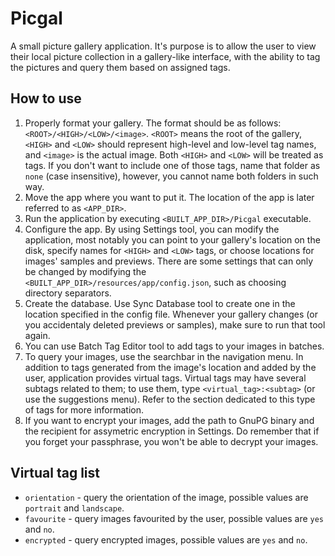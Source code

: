 # Picgal
A small picture gallery application. It's purpose is to allow the user to view their local picture collection in a gallery-like interface, with the ability to tag the pictures and query them based on assigned tags.

## How to use
1. Properly format your gallery. The format should be as follows: ```<ROOT>/<HIGH>/<LOW>/<image>```. ```<ROOT>``` means the root of the gallery, ```<HIGH>``` and ```<LOW>``` should represent high-level and low-level tag names, and ```<image>``` is the actual image. Both ```<HIGH>``` and ```<LOW>``` will be treated as tags. If you don't want to include one of those tags, name that folder as ```none``` (case insensitive), however, you cannot name both folders in such way.
2. Move the app where you want to put it. The location of the app is later referred to as ```<APP_DIR>```.
3. Run the application by executing ```<BUILT_APP_DIR>/Picgal``` executable.
4. Configure the app. By using Settings tool, you can modify the application, most notably you can point to your gallery's location on the disk, specify names for ```<HIGH>``` and ```<LOW>``` tags, or choose locations for images' samples and previews. There are some settings that can only be changed by modifying the ```<BUILT_APP_DIR>/resources/app/config.json```, such as choosing directory separators.
5. Create the database. Use Sync Database tool to create one in the location specified in the config file. Whenever your gallery changes (or you accidentaly deleted previews or samples), make sure to run that tool again.
6. You can use Batch Tag Editor tool to add tags to your images in batches.
7. To query your images, use the searchbar in the navigation menu. In addition to tags generated from the image's location and added by the user, application provides virtual tags. Virtual tags may have several subtags related to them; to use them, type ```<virtual_tag>:<subtag>``` (or use the suggestions menu). Refer to the section dedicated to this type of tags for more information.
8. If you want to encrypt your images, add the path to GnuPG binary and the recipient for assymetric encryption in Settings. Do remember that if you forget your passphrase, you won't be able to decrypt your images.

## Virtual tag list
- ```orientation``` - query the orientation of the image, possible values are ```portrait``` and ```landscape```.
- ```favourite``` - query images favourited by the user, possible values are ```yes``` and ```no```.
- ```encrypted``` - query encrypted images, possible values are ```yes``` and ```no```.
